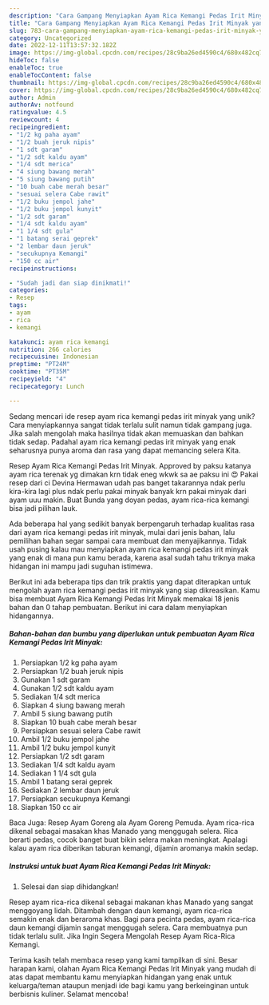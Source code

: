 ```yaml
---
description: "Cara Gampang Menyiapkan Ayam Rica Kemangi Pedas Irit Minyak yang Lezat"
title: "Cara Gampang Menyiapkan Ayam Rica Kemangi Pedas Irit Minyak yang Lezat"
slug: 783-cara-gampang-menyiapkan-ayam-rica-kemangi-pedas-irit-minyak-yang-lezat
category: Uncategorized
date: 2022-12-11T13:57:32.182Z
image: https://img-global.cpcdn.com/recipes/28c9ba26ed4590c4/680x482cq70/ayam-rica-kemangi-pedas-irit-minyak-foto-resep-utama.jpg
hideToc: false
enableToc: true
enableTocContent: false
thumbnail: https://img-global.cpcdn.com/recipes/28c9ba26ed4590c4/680x482cq70/ayam-rica-kemangi-pedas-irit-minyak-foto-resep-utama.jpg
cover: https://img-global.cpcdn.com/recipes/28c9ba26ed4590c4/680x482cq70/ayam-rica-kemangi-pedas-irit-minyak-foto-resep-utama.jpg
author: Admin
authorAv: notfound
ratingvalue: 4.5
reviewcount: 4
recipeingredient:
- "1/2 kg paha ayam"
- "1/2 buah jeruk nipis"
- "1 sdt garam"
- "1/2 sdt kaldu ayam"
- "1/4 sdt merica"
- "4 siung bawang merah"
- "5 siung bawang putih"
- "10 buah cabe merah besar"
- "sesuai selera Cabe rawit"
- "1/2 buku jempol jahe"
- "1/2 buku jempol kunyit"
- "1/2 sdt garam"
- "1/4 sdt kaldu ayam"
- "1 1/4 sdt gula"
- "1 batang serai geprek"
- "2 lembar daun jeruk"
- "secukupnya Kemangi"
- "150 cc air"
recipeinstructions:

- "Sudah jadi dan siap dinikmati!"
categories:
- Resep
tags:
- ayam
- rica
- kemangi

katakunci: ayam rica kemangi 
nutrition: 266 calories
recipecuisine: Indonesian
preptime: "PT24M"
cooktime: "PT35M"
recipeyield: "4"
recipecategory: Lunch

---
```





Sedang mencari ide resep ayam rica kemangi pedas irit minyak yang unik? Cara menyiapkannya sangat tidak terlalu sulit namun tidak gampang juga. Jika salah mengolah maka hasilnya tidak akan memuaskan dan bahkan tidak sedap. Padahal ayam rica kemangi pedas irit minyak yang enak seharusnya punya aroma dan rasa yang dapat memancing selera Kita.





Resep Ayam Rica Kemangi Pedas Irit Minyak. Approved by paksu katanya ayam rica terenak yg dimakan krn tidak eneg wkwk sa ae paksu ini 😍 Pakai resep dari ci Devina Hermawan udah pas banget takarannya ndak perlu kira-kira lagi plus ndak perlu pakai minyak banyak krn pakai minyak dari ayam uuu makin. Buat Bunda yang doyan pedas, ayam rica-rica kemangi bisa jadi pilihan lauk.

Ada beberapa hal yang sedikit banyak berpengaruh terhadap kualitas rasa dari ayam rica kemangi pedas irit minyak, mulai dari jenis bahan, lalu pemilihan bahan segar sampai cara membuat dan menyajikannya. Tidak usah pusing kalau mau menyiapkan ayam rica kemangi pedas irit minyak yang enak di mana pun kamu berada, karena asal sudah tahu triknya maka hidangan ini mampu jadi suguhan istimewa.






Berikut ini ada beberapa tips dan trik praktis yang dapat diterapkan untuk mengolah ayam rica kemangi pedas irit minyak yang siap dikreasikan. Kamu bisa membuat Ayam Rica Kemangi Pedas Irit Minyak memakai 18 jenis bahan dan 0 tahap pembuatan. Berikut ini cara dalam menyiapkan hidangannya.

<!--inarticleads1-->

##### Bahan-bahan dan bumbu yang diperlukan untuk pembuatan Ayam Rica Kemangi Pedas Irit Minyak:

1. Persiapkan 1/2 kg paha ayam
1. Persiapkan 1/2 buah jeruk nipis
1. Gunakan 1 sdt garam
1. Gunakan 1/2 sdt kaldu ayam
1. Sediakan 1/4 sdt merica
1. Siapkan 4 siung bawang merah
1. Ambil 5 siung bawang putih
1. Siapkan 10 buah cabe merah besar
1. Persiapkan sesuai selera Cabe rawit
1. Ambil 1/2 buku jempol jahe
1. Ambil 1/2 buku jempol kunyit
1. Persiapkan 1/2 sdt garam
1. Sediakan 1/4 sdt kaldu ayam
1. Sediakan 1 1/4 sdt gula
1. Ambil 1 batang serai geprek
1. Sediakan 2 lembar daun jeruk
1. Persiapkan secukupnya Kemangi
1. Siapkan 150 cc air


Baca Juga: Resep Ayam Goreng ala Ayam Goreng Pemuda. Ayam rica-rica dikenal sebagai masakan khas Manado yang menggugah selera. Rica berarti pedas, cocok banget buat bikin selera makan meningkat. Apalagi kalau ayam rica diberikan taburan kemangi, dijamin aromanya makin sedap. 

<!--inarticleads2-->

##### Instruksi untuk buat Ayam Rica Kemangi Pedas Irit Minyak:


1. Selesai dan siap dihidangkan!

Resep ayam rica-rica dikenal sebagai makanan khas Manado yang sangat menggoyang lidah. Ditambah dengan daun kemangi, ayam rica-rica semakin enak dan beraroma khas. Bagi para pecinta pedas, ayam rica-rica daun kemangi dijamin sangat menggugah selera. Cara membuatnya pun tidak terlalu sulit. Jika Ingin Segera Mengolah Resep Ayam Rica-Rica Kemangi. 

Terima kasih telah membaca resep yang kami tampilkan di sini. Besar harapan kami, olahan Ayam Rica Kemangi Pedas Irit Minyak yang mudah di atas dapat membantu kamu menyiapkan hidangan yang enak untuk keluarga/teman ataupun menjadi ide bagi kamu yang berkeinginan untuk berbisnis kuliner. Selamat mencoba!
